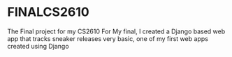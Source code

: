 # FINALCS2610
The Final project for my CS2610
For My final, I created a Django based web app that tracks sneaker releases
very basic, one of my first web apps created using Django
